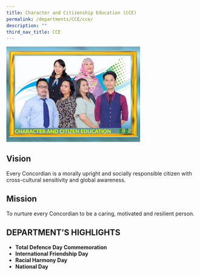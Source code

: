 ```yaml
---
title: Character and Citizenship Education (CCE)
permalink: /departments/CCE/cce/
description: ""
third_nav_title: CCE
---
```

<img src="/images/Character and Citizen Education_P1.jpeg" 
     style="width:70%">
		 
Vision
------

Every Concordian is a morally upright and socially responsible citizen with cross-cultural sensitivity and global awareness.

Mission
-------

To nurture every Concordian to be a caring, motivated and resilient person.

DEPARTMENT’S HIGHLIGHTS
-----------------------

*   **Total Defence Day Commemoration** 
*   **International Friendship Day** 
*   **Racial Harmony Day** 
*   **National Day**